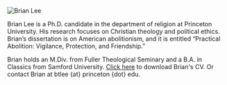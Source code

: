 ![Brian Lee](bthomaslee.github.io/BrianLee.JPG)

Brian Lee is a Ph.D. candidate in the department of religion at Princeton University. His research focuses on Christian theology and political ethics. Brian’s dissertation is on American abolitionism, and it is entitled “Practical Abolition: Vigilance, Protection, and Friendship.”

Brian holds an M.Div. from Fuller Theological Seminary and a B.A. in Classics from Samford University. [Click here](bthomaslee.github.io/Brian_Lee_CV.pdf) to download Brian's CV. Or contact Brian at btlee {at} princeton {dot} edu.
